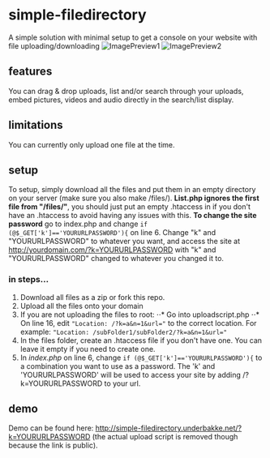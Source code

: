 # simple-filedirectory
A simple solution with minimal setup to get a console on your website with file uploading/downloading
![ImagePreview1](http://i.imgur.com/HVEADcR.png "Image preview 1")
![ImagePreview2](http://i.imgur.com/o6bOoAT.png "Image preview 2")

## features
You can drag & drop uploads, list and/or search through your uploads, embed pictures, videos and audio directly in the search/list display.

## limitations
You can currently only upload one file at the time.

## setup
To setup, simply download all the files and put them in an empty directory on your server (make sure you also make /files/). **List.php ignores the first file from "/files/"**, you should just put an empty .htaccess in if you don't have an .htaccess to avoid having any issues with this. **To change the site password** go to index.php and change `if (@$_GET['k']=='YOURURLPASSWORD'){` on line 6. Change "k" and "YOURURLPASSWORD" to whatever you want, and access the site at http://yourdomain.com/?k=YOURURLPASSWORD with "k" and "YOURURLPASSWORD" changed to whatever you changed it to. 

### in steps...
1. Download all files as a zip or fork this repo.
2. Upload all the files onto your domain
3. If you are not uploading the files to root:
⋅⋅* Go into uploadscript.php
⋅⋅* On line 16, edit `"Location: /?k=a&n=1&url="` to the correct location. For example: `"Location: /subFolder1/subFolder2/?k=a&n=1&url="`
4. In the files folder, create an .htaccess file if you don't have one. You can leave it empty if you need to create one.
5. In *index.php* on line 6, change `if (@$_GET['k']=='YOURURLPASSWORD'){` to a combination you want to use as a password. The 'k' and 'YOURURLPASSWORD' will be used to access your site by adding /?k=YOURURLPASSWORD to your url.

## demo
Demo can be found here: http://simple-filedirectory.underbakke.net/?k=YOURURLPASSWORD (the actual upload script is removed though because the link is public).

